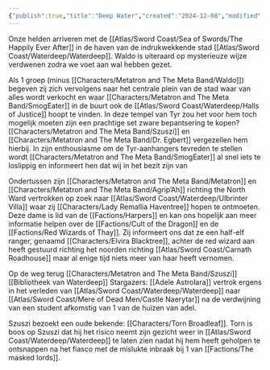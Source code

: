 ```yaml
---
{"publish":true,"title":"Deep Water","created":"2024-12-08","modified":"2025-07-16T20:41:11.966+02:00","cssclasses":""}
---
```



Onze helden arriveren met de [[Atlas/Sword Coast/Sea of Swords/The Happily Ever After]] in de haven van de indrukwekkende stad [[Atlas/Sword Coast/Waterdeep/Waterdeep]]. Waldo is uiteraard op mysterieuze wijze verdwenen zodra we voet aan wal hebben gezet. 

Als 1 groep (minus [[Characters/Metatron and The Meta Band/Waldo]]) begeven zij zich vervolgens naar het centrale plein van de stad waar van alles wordt verkocht en waar [[Characters/Metatron and The Meta Band/SmogEater]] in de buurt ook de [[Atlas/Sword Coast/Waterdeep/Halls of Justice]] hoopt te vinden. In deze tempel van Tyr zou het voor hem toch mogelijk moeten zijn een prachtige set zware bepantsering te kopen? [[Characters/Metatron and The Meta Band/Szuszi]] en [[Characters/Metatron and The Meta Band/Dr. Egbert]] vergezellen hem hierbij. In zijn enthousiasme om de Tyr-aanhangers tevreden te stellen wordt [[Characters/Metatron and The Meta Band/SmogEater]] al snel iets te loslippig en informeert hen dat wij in het bezit zijn van 

Ondertussen zijn [[Characters/Metatron and The Meta Band/Metatron]] en [[Characters/Metatron and The Meta Band/Agrip’Ah]] richting the North Ward vertrokken op zoek naar [[Atlas/Sword Coast/Waterdeep/Ulbrinter Villa]] waar zij [[Characters/Lady Remallia Haventree]] hopen te ontmoeten. Deze dame is lid van de [[Factions/Harpers]] en kan ons hopelijk aan meer informatie helpen over de [[Factions/Cult of the Dragon]] en de [[Factions/Red Wizards of Thay]]. Zij informeert ons dat ze een half-elf ranger, genaamd [[Characters/Elvira Blacktree]], achter de red wizard aan heeft gestuurd richting het noorden richting [[Atlas/Sword Coast/Carnath Roadhouse]] maar al enige tijd niets meer van haar heeft vernomen. 

Op de weg terug 
[[Characters/Metatron and The Meta Band/Szuszi]]
[[Bibliotheek van Waterdeep]] 
Stargazers: [[Adele Astrolara]] vertrok ergens in het verleden van [[Atlas/Sword Coast/Waterdeep/Waterdeep]] naar [[Atlas/Sword Coast/Mere of Dead Men/Castle Naerytar]] na de verdwijning van een student afkomstig van 1 van de huizen van adel. 

Szuszi bezoekt een oude bekende: [[Characters/Torn Broadleaf]]. Torn is boos op Szuszi dat hij het risico neemt zijn gezicht weer in [[Atlas/Sword Coast/Waterdeep/Waterdeep]] te laten zien nadat hij hem heeft geholpen te ontsnappen na het fiasco met de mislukte inbraak bij 1 van [[Factions/The masked lords]].
